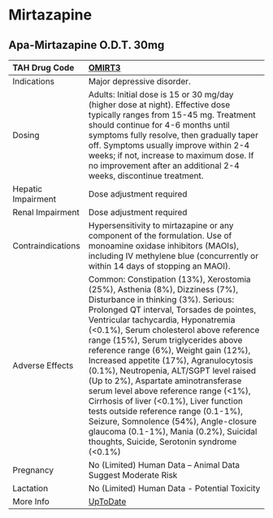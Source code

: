 # Mirtazapine

## Apa-Mirtazapine O.D.T. 30mg

| TAH Drug Code      | [OMIRT3](https://www.tahsda.org.tw/drugs/hissearch.php?drug_code=OMIRT3)                                                                                                                                                                                                                                                                                                                                                                                                                                                                                                                                                                                                                                                  |
|:-------------------|:--------------------------------------------------------------------------------------------------------------------------------------------------------------------------------------------------------------------------------------------------------------------------------------------------------------------------------------------------------------------------------------------------------------------------------------------------------------------------------------------------------------------------------------------------------------------------------------------------------------------------------------------------------------------------------------------------------------------------|
| Indications        | Major depressive disorder.                                                                                                                                                                                                                                                                                                                                                                                                                                                                                                                                                                                                                                                                                                |
| Dosing             | Adults: Initial dose is 15 or 30 mg/day (higher dose at night). Effective dose typically ranges from 15-45 mg. Treatment should continue for 4-6 months until symptoms fully resolve, then gradually taper off. Symptoms usually improve within 2-4 weeks; if not, increase to maximum dose. If no improvement after an additional 2-4 weeks, discontinue treatment.                                                                                                                                                                                                                                                                                                                                                      |
| Hepatic Impairment | Dose adjustment required                                                                                                                                                                                                                                                                                                                                                                                                                                                                                                                                                                                                                                                                                                  |
| Renal Impairment   | Dose adjustment required                                                                                                                                                                                                                                                                                                                                                                                                                                                                                                                                                                                                                                                                                                  |
| Contraindications  | Hypersensitivity to mirtazapine or any component of the formulation. Use of monoamine oxidase inhibitors (MAOIs), including IV methylene blue (concurrently or within 14 days of stopping an MAOI).                                                                                                                                                                                                                                                                                                                                                                                                                                                                                                                       |
| Adverse Effects    | Common: Constipation (13%), Xerostomia (25%), Asthenia (8%), Dizziness (7%), Disturbance in thinking (3%). Serious: Prolonged QT interval, Torsades de pointes, Ventricular tachycardia, Hyponatremia (<0.1%), Serum cholesterol above reference range (15%), Serum triglycerides above reference range (6%), Weight gain (12%), Increased appetite (17%), Agranulocytosis (0.1%), Neutropenia, ALT/SGPT level raised (Up to 2%), Aspartate aminotransferase serum level above reference range (<1%), Cirrhosis of liver (<0.1%), Liver function tests outside reference range (0.1-1%), Seizure, Somnolence (54%), Angle-closure glaucoma (0.1-1%), Mania (0.2%), Suicidal thoughts, Suicide, Serotonin syndrome (<0.1%) |
| Pregnancy          | No (Limited) Human Data – Animal Data Suggest Moderate Risk                                                                                                                                                                                                                                                                                                                                                                                                                                                                                                                                                                                                                                                               |
| Lactation          | No (Limited) Human Data - Potential Toxicity                                                                                                                                                                                                                                                                                                                                                                                                                                                                                                                                                                                                                                                                              |
| More Info          | [UpToDate](https://www.uptodate.com/contents/mirtazapine-drug-information)                                                                                                                                                                                                                                                                                                                                                                                                                                                                                                                                                                                                                                                |

